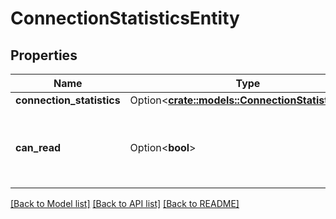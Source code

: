 # ConnectionStatisticsEntity

## Properties

Name | Type | Description | Notes
------------ | ------------- | ------------- | -------------
**connection_statistics** | Option<[**crate::models::ConnectionStatisticsDto**](ConnectionStatisticsDTO.md)> |  | [optional]
**can_read** | Option<**bool**> | Indicates whether the user can read a given resource. | [optional]

[[Back to Model list]](../README.md#documentation-for-models) [[Back to API list]](../README.md#documentation-for-api-endpoints) [[Back to README]](../README.md)


